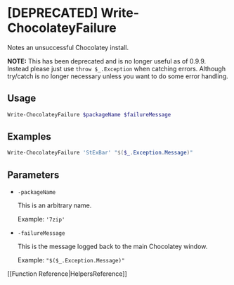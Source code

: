 # [DEPRECATED] Write-ChocolateyFailure

Notes an unsuccessful Chocolatey install.

**NOTE:** This has been deprecated and is no longer useful as of 0.9.9. Instead please just use `throw $_.Exception` when catching errors. Although try/catch is no longer necessary unless you want to do some error handling.

## Usage

```powershell
Write-ChocolateyFailure $packageName $failureMessage
```

## Examples

```powershell
Write-ChocolateyFailure 'StExBar' "$($_.Exception.Message)"
```

## Parameters

* `-packageName`

    This is an arbitrary name.

    Example: `'7zip'`

* `-failureMessage`

    This is the message logged back to the main Chocolatey window.

    Example: `"$($_.Exception.Message)"`

[[Function Reference|HelpersReference]]